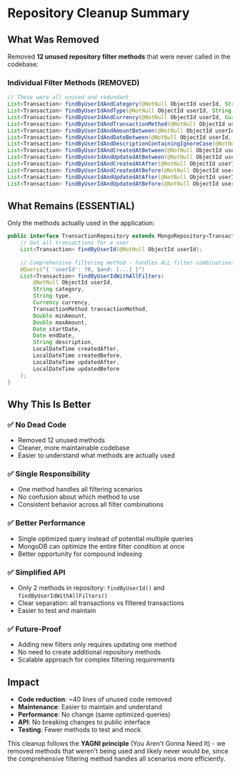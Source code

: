# Repository Cleanup Summary

## What Was Removed
Removed **12 unused repository filter methods** that were never called in the codebase:

### Individual Filter Methods (REMOVED)
```java
// These were all unused and redundant
List<Transaction> findByUserIdAndCategory(@NotNull ObjectId userId, String category);
List<Transaction> findByUserIdAndType(@NotNull ObjectId userId, String type);
List<Transaction> findByUserIdAndCurrency(@NotNull ObjectId userId, Currency currency);
List<Transaction> findByUserIdAndTransactionMethod(@NotNull ObjectId userId, TransactionMethod transactionMethod);
List<Transaction> findByUserIdAndAmountBetween(@NotNull ObjectId userId, double minAmount, double maxAmount);
List<Transaction> findByUserIdAndDateBetween(@NotNull ObjectId userId, Date startDate, Date endDate);
List<Transaction> findByUserIdAndDescriptionContainingIgnoreCase(@NotNull ObjectId userId, String description);
List<Transaction> findByUserIdAndCreatedAtBetween(@NotNull ObjectId userId, LocalDateTime startTime, LocalDateTime endTime);
List<Transaction> findByUserIdAndUpdatedAtBetween(@NotNull ObjectId userId, LocalDateTime startTime, LocalDateTime endTime);
List<Transaction> findByUserIdAndCreatedAtAfter(@NotNull ObjectId userId, LocalDateTime after);
List<Transaction> findByUserIdAndCreatedAtBefore(@NotNull ObjectId userId, LocalDateTime before);
List<Transaction> findByUserIdAndUpdatedAtAfter(@NotNull ObjectId userId, LocalDateTime after);
List<Transaction> findByUserIdAndUpdatedAtBefore(@NotNull ObjectId userId, LocalDateTime before);
```

## What Remains (ESSENTIAL)
Only the methods actually used in the application:

```java
public interface TransactionRepository extends MongoRepository<Transaction,String> {
    // Get all transactions for a user
    List<Transaction> findByUserId(@NotNull ObjectId userId);
    
    // Comprehensive filtering method - handles ALL filter combinations
    @Query("{ 'userId': ?0, $and: [...] }")
    List<Transaction> findByUserIdWithAllFilters(
        @NotNull ObjectId userId,
        String category,
        String type,
        Currency currency,
        TransactionMethod transactionMethod,
        Double minAmount,
        Double maxAmount,
        Date startDate,
        Date endDate,
        String description,
        LocalDateTime createdAfter,
        LocalDateTime createdBefore,
        LocalDateTime updatedAfter,
        LocalDateTime updatedBefore
    );
}
```

## Why This Is Better

### ✅ **No Dead Code**
- Removed 12 unused methods
- Cleaner, more maintainable codebase
- Easier to understand what methods are actually used

### ✅ **Single Responsibility**
- One method handles all filtering scenarios
- No confusion about which method to use
- Consistent behavior across all filter combinations

### ✅ **Better Performance**
- Single optimized query instead of potential multiple queries
- MongoDB can optimize the entire filter condition at once
- Better opportunity for compound indexing

### ✅ **Simplified API**
- Only 2 methods in repository: `findByUserId()` and `findByUserIdWithAllFilters()`
- Clear separation: all transactions vs filtered transactions
- Easier to test and maintain

### ✅ **Future-Proof**
- Adding new filters only requires updating one method
- No need to create additional repository methods
- Scalable approach for complex filtering requirements

## Impact
- **Code reduction**: ~40 lines of unused code removed
- **Maintenance**: Easier to maintain and understand
- **Performance**: No change (same optimized queries)
- **API**: No breaking changes to public interface
- **Testing**: Fewer methods to test and mock

This cleanup follows the **YAGNI principle** (You Aren't Gonna Need It) - we removed methods that weren't being used and likely never would be, since the comprehensive filtering method handles all scenarios more efficiently.

